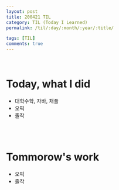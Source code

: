 ```yaml
---
layout: post
title: 200421 TIL
category: TIL (Today I Learned)
permalink: /til/:day/:month/:year/:title/

tags: [TIL]
comments: true
---
```

<br/>

# Today, what I did
- 대학수학, 자바, 채플
- 오픽
- 졸작

<br/>
<br/>

# Tommorow's work
- 오픽
- 졸작 


